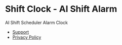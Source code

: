 # Shift Clock - AI Shift Alarm

AI Shift Scheduler Alarm Clock

- [Support](https://workperiodcalendar.github.io/support)
- [Privacy Policy](https://workperiodcalendar.github.io/privacy-policy)
